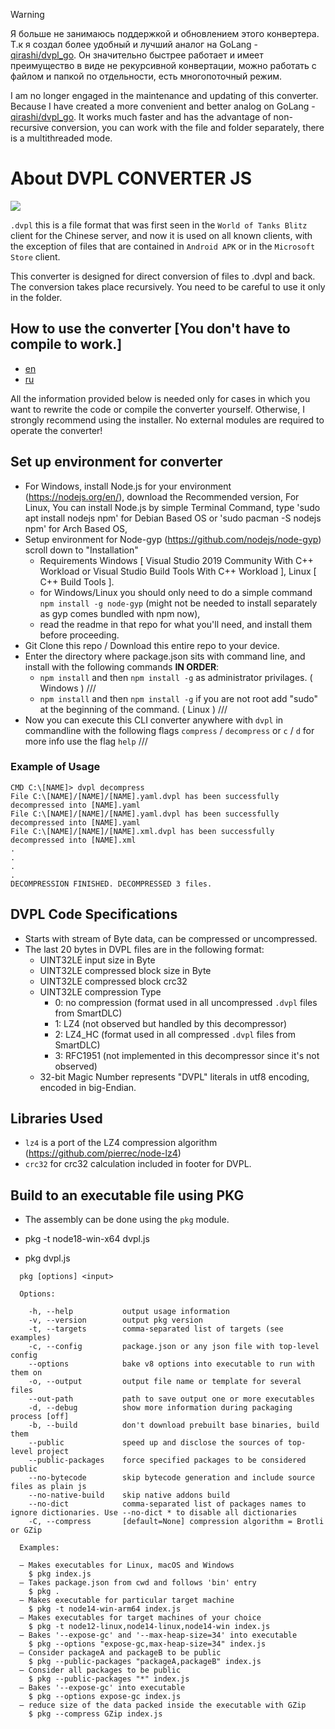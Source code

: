 > [!WARNING]
>
> Я больше не занимаюсь поддержкой и обновлением этого конвертера. Т.к я создал более удобный и лучший аналог на GoLang - [qirashi/dvpl_go](https://github.com/qirashi/dvpl_go). Он значительно быстрее работает и имеет преимущество в виде не рекурсивной конвертации, можно работать с файлом и папкой по отдельности, есть многопоточный режим.
>
> I am no longer engaged in the maintenance and updating of this converter. Because I have created a more convenient and better analog on GoLang - [qirashi/dvpl_go](https://github.com/qirashi/dvpl_go ). It works much faster and has the advantage of non-recursive conversion, you can work with the file and folder separately, there is a multithreaded mode.
>

# About DVPL CONVERTER JS

![](public/media/1.png)

`.dvpl` this is a file format that was first seen in the `World of Tanks Blitz` client for the Chinese server, and now it is used on all known clients, with the exception of files that are contained in `Android APK` or in the `Microsoft Store` client.

This converter is designed for direct conversion of files to .dvpl and back. The conversion takes place recursively. You need to be careful to use it only in the folder.

## How to use the converter [You don't have to compile to work.]
* [en](public/local/en.txt)
* [ru](public/local/ru.txt)

All the information provided below is needed only for cases in which you want to rewrite the code or compile the converter yourself. Otherwise, I strongly recommend using the installer. No external modules are required to operate the converter!

## Set up environment for converter

- For Windows, install Node.js for your environment (https://nodejs.org/en/), download the Recommended version,
  For Linux, You can install Node.js by simple Terminal Command, type 'sudo apt install nodejs npm' for Debian Based OS or 'sudo pacman -S nodejs npm' for Arch Based OS,
- Setup environment for Node-gyp (https://github.com/nodejs/node-gyp) scroll down to "Installation"
    - Requirements Windows [ Visual Studio 2019 Community With C++ Workload or Visual Studio Build Tools With C++ Workload ], Linux [ C++ Build Tools ].
    - for Windows/Linux you should only need to do a simple command `npm install -g node-gyp` (might not be needed to install separately as gyp comes bundled with npm now),
    - read the readme in that repo for what you'll need, and install them before proceeding.
- Git Clone this repo / Download this entire repo to your device.
- Enter the directory where package.json sits with command line, and install with the following commands **IN ORDER**:
    - `npm install` and then `npm install -g` as administrator privilages. ( Windows ) ///
    - `npm install` and then `npm install -g` if you are not root add "sudo" at the beginning of the command. ( Linux ) ///
- Now you can execute this CLI converter anywhere with `dvpl` in commandline with the following flags `compress` / `decompress` or `c` / `d` for more info use the flag `help` ///

### Example of Usage
```
CMD C:\[NAME]> dvpl decompress
File C:\[NAME]/[NAME]/[NAME].yaml.dvpl has been successfully decompressed into [NAME].yaml
File C:\[NAME]/[NAME]/[NAME].yaml.dvpl has been successfully decompressed into [NAME].yaml
File C:\[NAME]/[NAME]/[NAME].xml.dvpl has been successfully decompressed into [NAME].xml
.
.
.
.
DECOMPRESSION FINISHED. DECOMPRESSED 3 files.
```

## DVPL Code Specifications

- Starts with stream of Byte data, can be compressed or uncompressed.
- The last 20 bytes in DVPL files are in the following format:
    - UINT32LE input size in Byte
    - UINT32LE compressed block size in Byte
    - UINT32LE compressed block crc32
    - UINT32LE compression Type
        - 0: no compression (format used in all uncompressed `.dvpl` files from SmartDLC)
        - 1: LZ4 (not observed but handled by this decompressor)
        - 2: LZ4_HC (format used in all compressed `.dvpl` files from SmartDLC)
        - 3: RFC1951 (not implemented in this decompressor since it's not observed)    
    - 32-bit Magic Number represents "DVPL" literals in utf8 encoding, encoded in big-Endian.        

## Libraries Used

- `lz4` is a port of the LZ4 compression algorithm (https://github.com/pierrec/node-lz4)
- `crc32` for crc32 calculation included in footer for DVPL.

## Build to an executable file using PKG

- The assembly can be done using the `pkg` module.

- pkg -t node18-win-x64 dvpl.js
- pkg dvpl.js

```
  pkg [options] <input>

  Options:

    -h, --help           output usage information
    -v, --version        output pkg version
    -t, --targets        comma-separated list of targets (see examples)
    -c, --config         package.json or any json file with top-level config
    --options            bake v8 options into executable to run with them on
    -o, --output         output file name or template for several files
    --out-path           path to save output one or more executables
    -d, --debug          show more information during packaging process [off]
    -b, --build          don't download prebuilt base binaries, build them
    --public             speed up and disclose the sources of top-level project
    --public-packages    force specified packages to be considered public
    --no-bytecode        skip bytecode generation and include source files as plain js
    --no-native-build    skip native addons build
    --no-dict            comma-separated list of packages names to ignore dictionaries. Use --no-dict * to disable all dictionaries
    -C, --compress       [default=None] compression algorithm = Brotli or GZip

  Examples:

  – Makes executables for Linux, macOS and Windows
    $ pkg index.js
  – Takes package.json from cwd and follows 'bin' entry
    $ pkg .
  – Makes executable for particular target machine
    $ pkg -t node14-win-arm64 index.js
  – Makes executables for target machines of your choice
    $ pkg -t node12-linux,node14-linux,node14-win index.js
  – Bakes '--expose-gc' and '--max-heap-size=34' into executable
    $ pkg --options "expose-gc,max-heap-size=34" index.js
  – Consider packageA and packageB to be public
    $ pkg --public-packages "packageA,packageB" index.js
  – Consider all packages to be public
    $ pkg --public-packages "*" index.js
  – Bakes '--expose-gc' into executable
    $ pkg --options expose-gc index.js
  – reduce size of the data packed inside the executable with GZip
    $ pkg --compress GZip index.js
```
